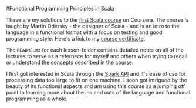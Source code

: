 #Functional Programming Principles in Scala

These are my solutions to the [first Scala course](https://www.coursera.org/learn/progfun1) on Coursera. The course is taught by Martin Odersky - the designer of Scala - and is an intro to the language in a functional format with a focus on testing and good programming style. Here's a link to my [course certificate](https://www.coursera.org/account/accomplishments/certificate/Z9HCN9VZQED7). 

The ```README.md``` for each lesson-folder contains detailed notes on all of the lectures to serve as a refernece for myself and others when trying to recall or understand the concepts described in the course.

I first got interested in Scala through the [Spark API](http://spark.apache.org) and it's ease of use for processing data too large to fit on one machine. I soon got intrigued by the beauty of its functional aspects and am using this course as a jumping off point to learning more about the ins and outs of the language and functional programming as a whole.
